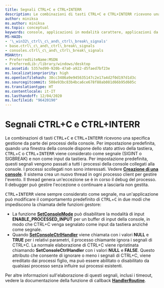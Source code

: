 ```yaml
---
title: Segnali CTRL+C e CTRL+INTERR
description: Le combinazioni di tasti CTRL+C e CTRL+INTERR ricevono una specifica gestione da parte dei processi della console.
author: miniksa
ms.author: miniksa
ms.topic: conceptual
keywords: console, applicazioni in modalità carattere, applicazioni da riga di comando, applicazioni di terminale, api della console
MS-HAID:
- '\_win32\_ctrl\_c\_and\_ctrl\_break\_signals'
- base.ctrl\_c\_and\_ctrl\_break\_signals
- consoles.ctrl\_c\_and\_ctrl\_break\_signals
MSHAttr:
- PreferredSiteName:MSDN
- PreferredLib:/library/windows/desktop
ms.assetid: 5357ed99-920b-47a0-a922-d5faed7bf23e
ms.localizationpriority: high
ms.openlocfilehash: 38cc3486a9e945635147c2e17a4d2f0d197d1d3c
ms.sourcegitcommit: 508e93bc83b4bca6ce678f88ab081d66b95d605c
ms.translationtype: HT
ms.contentlocale: it-IT
ms.lasthandoff: 12/04/2020
ms.locfileid: "96420190"
---
```

# <a name="ctrlc-and-ctrlbreak-signals"></a>Segnali CTRL+C e CTRL+INTERR

Le combinazioni di tasti <kbd>CTRL</kbd>+<kbd>C</kbd> e <kbd>CTRL</kbd>+<kbd>INTERR</kbd> ricevono una specifica gestione da parte dei processi della console. Per impostazione predefinita, quando una finestra della console dispone dello stato attivo della tastiera, <kbd>CTRL</kbd>+<kbd>C</kbd> o <kbd>CTRL</kbd>+<kbd>INTERR</kbd> viene considerato come segnale (SIGINT o SIGBREAK) e non come input da tastiera. Per impostazione predefinita, questi segnali vengono passati a tutti i processi della console collegati alla console. I processi scollegati non sono interessati. Vedere [**Creazione di una console**](creation-of-a-console.md). Il sistema crea un nuovo thread in ogni processo client per gestire l'evento. Il thread genera un'eccezione se è in corso il debug del processo. Il debugger può gestire l'eccezione o continuare a lasciarla non gestita.

<kbd>CTRL</kbd>+<kbd>INTERR</kbd> viene sempre considerato come segnale, ma un'applicazione può modificare il comportamento predefinito di <kbd>CTRL</kbd>+<kbd>C</kbd> in due modi che impediscono la chiamata delle funzioni gestore:

- La funzione [**SetConsoleMode**](setconsolemode.md) può disabilitare la modalità di input **ENABLE\_PROCESSED\_INPUT** per un buffer di input della console, in modo che CTRL+C venga segnalato come input da tastiera anziché come segnale.
- Quando [**SetConsoleCtrlHandler**](setconsolectrlhandler.md) viene chiamata con i valori **NULL** e **TRUE** per i relativi parametri, il processo chiamante ignora i segnali di CTRL+C. La normale elaborazione di CTRL+C viene ripristinata chiamando **SetConsoleCtrlHandler** con i valori **NULL** e **FALSE**. Questo attributo che consente di ignorare o meno i segnali di CTRL+C, viene ereditato dai processi figlio, ma può essere abilitato o disabilitato da qualsiasi processo senza influire sui processi esistenti.

Per altre informazioni sull'elaborazione di questi segnali, inclusi i timeout, vedere la documentazione della funzione di callback [**HandlerRoutine**](handlerroutine.md).
